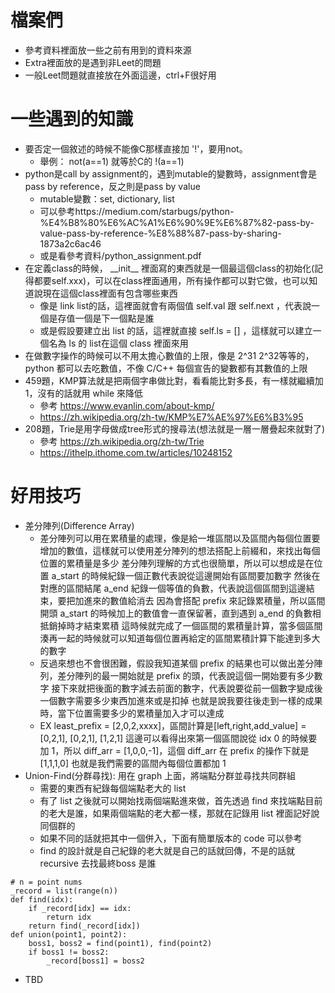 # 檔案們
* 參考資料裡面放一些之前有用到的資料來源
* Extra裡面放的是遇到非Leet的問題
* 一般Leet問題就直接放在外面這邊，ctrl+F很好用

# 一些遇到的知識
* 要否定一個敘述的時候不能像C那樣直接加 '!'，要用not。
  * 舉例： not(a==1) 就等於C的 !(a==1)
* python是call by assignment的，遇到mutable的變數時，assignment會是pass by reference，反之則是pass by value
  * mutable變數：set, dictionary, list
  * 可以參考https://medium.com/starbugs/python-%E4%B8%80%E6%AC%A1%E6%90%9E%E6%87%82-pass-by-value-pass-by-reference-%E8%88%87-pass-by-sharing-1873a2c6ac46
  * 或是看參考資料/python_assignment.pdf
* 在定義class的時候， \_\_init\_\_ 裡面寫的東西就是一個最這個class的初始化(記得都要self.xxx)，可以在class裡面通用，所有操作都可以對它做，也可以知道說現在這個class裡面有包含哪些東西
  * 像是 link list的話，這裡面就會有兩個值 self.val 跟 self.next ，代表說一個是存值一個是下一個點是誰
  * 或是假設要建立出 list 的話，這裡就直接 self.ls = [] ，這樣就可以建立一個名為 ls 的 list在這個 class 裡面來用
* 在做數字操作的時候可以不用太擔心數值的上限，像是 2^31 2^32等等的，python 都可以去吃數值，不像 C/C++ 每個宣告的變數都有其數值的上限
* 459題，KMP算法就是把兩個字串做比對，看看能比對多長，有一樣就繼續加1，沒有的話就用 while 來降低
  * 參考 https://www.evanlin.com/about-kmp/
  * https://zh.wikipedia.org/zh-tw/KMP%E7%AE%97%E6%B3%95
* 208題，Trie是用字母做成tree形式的搜尋法(想法就是一層一層疊起來就對了)
  * 參考 https://zh.wikipedia.org/zh-tw/Trie
  * https://ithelp.ithome.com.tw/articles/10248152
# 好用技巧
* 差分陣列(Difference Array)
  * 差分陣列可以用在累積量的處理，像是給一堆區間以及區間內每個位置要增加的數值，這樣就可以使用差分陣列的想法搭配上前綴和，來找出每個位置的累積量是多少
    差分陣列理解的方式也很簡單，所以可以想成是在位置 a_start 的時候紀錄一個正數代表說從這邊開始有區間要加數字
    然後在對應的區間結尾 a_end 紀錄一個等值的負數，代表說這個區間到這邊結束，要把加進來的數值給消去
    因為會搭配 prefix 來記錄累積量，所以區間開頭 a_start 的時候加上的數值會一直保留著，直到遇到 a_end 的負數相抵銷掉時才結束累積
    這時候就完成了一個區間的累積量計算，當多個區間湊再一起的時候就可以知道每個位置再給定的區間累積計算下能達到多大的數字
  * 反過來想也不會很困難，假設我知道某個 prefix 的結果也可以做出差分陣列，差分陣列的最一開始就是 prefix 的頭，代表說這個一開始要有多少數字
    接下來就把後面的數字減去前面的數字，代表說要從前一個數字變成後一個數字需要多少東西加進來或是扣掉
    也就是說我要往後走到一樣的成果時，當下位置需要多少的累積量加入才可以達成
  * EX least_prefix = [2,0,2,xxxx]，區間計算是[left,right,add_value] = [0,2,1], [0,2,1], [1,2,1]
    這邊可以看得出來第一個區間說從 idx 0 的時候要加 1，所以 diff_arr = [1,0,0,-1]，這個 diff_arr 在 prefix 的操作下就是 [1,1,1,0] 也就是我們需要的區間內每個位置都加 1
* Union-Find(分群尋找): 用在 graph 上面，將端點分群並尋找共同群組
  * 需要的東西有紀錄每個端點老大的 list
  * 有了 list 之後就可以開始找兩個端點進來做，首先透過 find 來找端點目前的老大是誰，如果兩個端點的老大都一樣，那就在記錄用 list 裡面記好說同個群的
  * 如果不同的話就把其中一個併入，下面有簡單版本的 code 可以參考
  * find 的設計就是自己紀錄的老大就是自己的話就回傳，不是的話就 recursive 去找最終boss 是誰
```
# n = point nums
_record = list(range(n))
def find(idx):
    if _record[idx] == idx:
        return idx
    return find(_record[idx])
def union(point1, point2):
    boss1, boss2 = find(point1), find(point2)
    if boss1 != boss2:
        _record[boss1] = boss2
```
* TBD
